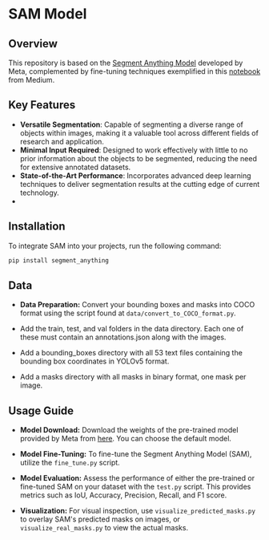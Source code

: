 # SAM Model

## Overview

This repository is based on the [Segment Anything Model](https://segment-anything.com/) developed by Meta, complemented by fine-tuning techniques exemplified in this [notebook](https://colab.research.google.com/drive/1Jb422MehJ6TYUCfcy6yxuSOJkSGAfJXj#scrollTo=5GhzOeOFbCQa) from Medium.


## Key Features

- **Versatile Segmentation**: Capable of segmenting a diverse range of objects within images, making it a valuable tool across different fields of research and application.
- **Minimal Input Required**: Designed to work effectively with little to no prior information about the objects to be segmented, reducing the need for extensive annotated datasets.
- **State-of-the-Art Performance**: Incorporates advanced deep learning techniques to deliver segmentation results at the cutting edge of current technology.
- 
## Installation

To integrate SAM into your projects, run the following command:

```bash
pip install segment_anything
```

## Data

- **Data Preparation:** Convert your bounding boxes and masks into COCO format using the script found at `data/convert_to_COCO_format.py`.
  
- Add the train, test, and val folders in the data directory. Each one of these must contain an annotations.json along with the images.
- Add a bounding_boxes directory with all 53 text files containing the bounding box coordinates in YOLOv5 format.
- Add a masks directory with all masks in binary format, one mask per image.


## Usage Guide

- **Model Download:** Download the weights of the pre-trained model provided by Meta from [here](https://github.com/facebookresearch/segment-anything/tree/main#model-checkpoints). You can choose the default model.
  
- **Model Fine-Tuning:** To fine-tune the Segment Anything Model (SAM), utilize the `fine_tune.py` script.

- **Model Evaluation:** Assess the performance of either the pre-trained or fine-tuned SAM on your dataset with the `test.py` script. This provides metrics such as IoU, Accuracy, Precision, Recall, and F1 score.

- **Visualization:** For visual inspection, use `visualize_predicted_masks.py` to overlay SAM's predicted masks on images, or `visualize_real_masks.py` to view the actual masks. 


